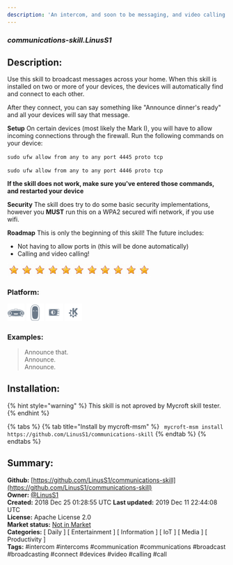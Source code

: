```yaml
---
description: 'An intercom, and soon to be messaging, and video calling skill for Mycroft!'
---
```


### _communications-skill.LinusS1_  
## Description:  
Use this skill to broadcast messages across your home.
When this skill is installed on two or more of your devices, the devices will automatically find and connect to each other.

After they connect, you can say something like "Announce dinner's ready" and all your devices will say that message.

**Setup**
On certain devices (most likely the Mark I), you will have to allow incoming connections through the firewall. Run the following commands on your device:

`sudo ufw allow from any to any port 4445 proto tcp`

`sudo ufw allow from any to any port 4446 proto tcp`

**If the skill does not work, make sure you've entered those commands, and restarted your device**

**Security**
The skill does try to do some basic security implementations, however you **MUST** run this on a WPA2 secured wifi network, if you use wifi.

**Roadmap**
This is only the beginning of this skill!
The future includes:
- Not having to allow ports in (this will be done automatically)
- Calling and video calling!  
  
![](../.gitbook/assets/star.png)![](../.gitbook/assets/star.png)![](../.gitbook/assets/star.png)![](../.gitbook/assets/star.png)![](../.gitbook/assets/star.png)![](../.gitbook/assets/star.png)![](../.gitbook/assets/star.png)![](../.gitbook/assets/star.png)![](../.gitbook/assets/star.png)![](../.gitbook/assets/star.png)![](../.gitbook/assets/star.png)  
  
### Platform:  
 ![Mark I](../.gitbook/assets/mark-1-icon.png)  ![Mark II](../.gitbook/assets/mark-2-icon.png)  ![Picroft](../.gitbook/assets/picroft-icon.png)  ![plasmoid](../.gitbook/assets/kde.png)   
### Examples:  
> Announce that.  
> Announce.  
> Announce.  
  
## Installation:  
{% hint style="warning" %}
This skill is not aproved by Mycroft skill tester.
{% endhint %}
    
{% tabs %}
{% tab title="Install by mycroft-msm" %}
``` mycroft-msm install https://github.com/LinusS1/communications-skill```
{% endtab %}
  {% endtabs %}
    
## Summary:  
**Github:** [https://github.com/LinusS1/communications-skill](https://github.com/LinusS1/communications-skill)  
**Owner:** [@LinusS1](https://github.com/LinusS1)  
**Created:** 2018 Dec 25 01:28:55 UTC  **Last updated:** 2019 Dec 11 22:44:08 UTC  
**License:** Apache License 2.0  
**Market status:** [Not in Market](https://market.mycroft.ai/skill/)  
**Categories:** [ Daily ] [ Entertainment ] [ Information ] [ IoT ] [ Media ] [ Productivity ]   
**Tags:** \#intercom \#intercoms \#communication \#communications \#broadcast \#broadcasting \#connect \#devices \#video \#calling \#call   
